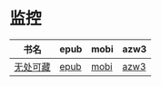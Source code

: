 # 监控

| 书名 | epub | mobi | azw3 |
| --- | --- | --- | --- |
| [无处可藏](http://ct.dalanmei.com/f/31084289-571733528-287fb0) | [epub](http://ct.dalanmei.com/f/31084289-571733528-287fb0) | [mobi](http://ct.dalanmei.com/f/31084289-571613438-5a5b43) | [azw3](http://ct.dalanmei.com/f/31084289-571913115-3a4c6a) |
